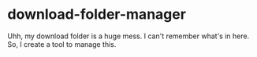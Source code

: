 # download-folder-manager
Uhh, my download folder is a huge mess. I can't remember what's in here. So, I create a tool to manage this.
